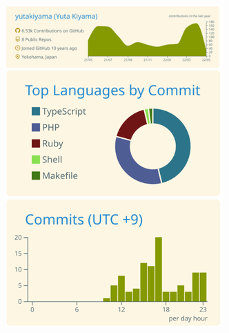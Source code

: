 ![](https://raw.githubusercontent.com/yutakiyama/yutakiyama/master/profile-summary-card-output/solarized/0-profile-details.svg)
![](https://raw.githubusercontent.com/yutakiyama/yutakiyama/master/profile-summary-card-output/solarized/2-most-commit-language.svg)
![](https://raw.githubusercontent.com/yutakiyama/yutakiyama/master/profile-summary-card-output/solarized/4-productive-time.svg)
